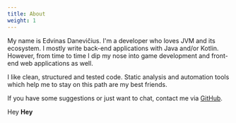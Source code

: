 ```yaml
---
title: About
weight: 1
---
```


My name is Edvinas Danevičius. I'm a developer who loves JVM and its ecosystem. I mostly write back-end applications with Java and/or Kotlin. However, from time to time I dip my nose into game development and front-end web applications as well.

I like clean, structured and tested code. Static analysis and automation tools which help me to stay on this path are my best friends.

[GitHub]: https://github.com/Edvinas01 "My GitHub profile"

If you have some suggestions or just want to chat, contact me via [GitHub].

Hey **Hey**
